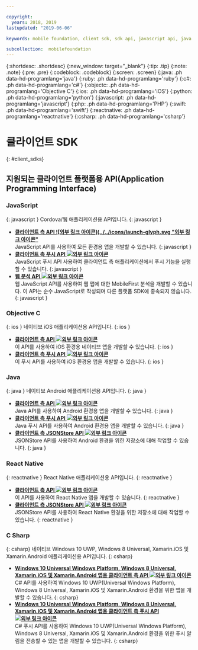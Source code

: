 ```yaml
---

copyright:
  years: 2018, 2019
lastupdated: "2019-06-06"

keywords: mobile foundation, client sdk, sdk api, javascript api, java api, react native api, objective-c api, csharp api

subcollection:  mobilefoundation
---
```


{:shortdesc: .shortdesc}
{:new_window: target="_blank"}
{:tip: .tip}
{:note: .note}
{:pre: .pre}
{:codeblock: .codeblock}
{:screen: .screen}
{:java: .ph data-hd-programlang='java'}
{:ruby: .ph data-hd-programlang='ruby'}
{:c#: .ph data-hd-programlang='c#'}
{:objectc: .ph data-hd-programlang='Objective C'}
{:ios: .ph data-hd-programlang='iOS'}
{:python: .ph data-hd-programlang='python'}
{:javascript: .ph data-hd-programlang='javascript'}
{:php: .ph data-hd-programlang='PHP'}
{:swift: .ph data-hd-programlang='swift'}
{:reactnative: .ph data-hd-programlang='reactnative'}
{:csharp: .ph data-hd-programlang='csharp'}

# 클라이언트 SDK
{: #client_sdks}

## 지원되는 클라이언트 플랫폼용 API(Application Programming Interface)

### JavaScript
{: javascript }
Cordova/웹 애플리케이션용 API입니다.
{: javascript }
* **[클라이언트 측 API ![외부 링크 아이콘](../../icons/launch-glyph.svg "외부 링크 아이콘"](http://mobilefirstplatform.ibmcloud.com/tutorials/en/foundation/8.0/api/client-side-api/javascript/client/)**  
    JavaScript API를 사용하여 모든 환경용 앱을 개발할 수 있습니다.
    {: javascript }
* **[클라이언트 측 푸시 API ![외부 링크 아이콘](../../icons/launch-glyph.svg "외부 링크 아이콘")](http://mobilefirstplatform.ibmcloud.com/api-ref/push-hybrid-cordova-js-apidoc/html/refjavascript-mfp-push-hybrid/html/index.html)**  
    JavaScript 푸시 API 사용하여 클라이언트 측 애플리케이션에서 푸시 기능을 실행할 수 있습니다.
    {: javascript }
* **[웹 분석 API ![외부 링크 아이콘](../../icons/launch-glyph.svg "외부 링크 아이콘")](http://mobilefirstplatform.ibmcloud.com/api-ref/wl-web-analytics-client-js-apidoc/html/refjavascript-web-analytics-client/html/index.html)**  
    웹 JavaScript API를 사용하여 웹 앱에 대한 MobileFirst 분석을 개발할 수 있습니다. 이 API는 순수 JavaScript로 작성되며 다른 플랫폼 SDK에 종속되지 않습니다.
    {: javascript }

### Objective C
{: ios }
네이티브 iOS 애플리케이션용 API입니다.
{: ios }
* **[클라이언트 측 API ![외부 링크 아이콘](../../icons/launch-glyph.svg "외부 링크 아이콘")](http://mobilefirstplatform.ibmcloud.com/api-ref/wl-ios-objc-apidoc/html/refobjc-worklight-ios/html/index.html)**   
    이 API를 사용하여 iOS 환경용 네이티브 앱을 개발할 수 있습니다.
    {: ios }
* **[클라이언트 측 푸시 API ![외부 링크 아이콘](../../icons/launch-glyph.svg "외부 링크 아이콘")](http://mobilefirstplatform.ibmcloud.com/api-ref/push-ios-n-objc-apidoc/html/refobjc-mfp-push-ios-native/html/index.html)**  
    이 푸시 API를 사용하여 iOS 환경용 앱을 개발할 수 있습니다.
    {: ios }

### Java
{: java }
네이티브 Android 애플리케이션용 API입니다.
{: java }
* **[클라이언트 측 API ![외부 링크 아이콘](../../icons/launch-glyph.svg "외부 링크 아이콘")](http://mobilefirstplatform.ibmcloud.com/api-ref/wl-android-n-java-apidoc/html/refjava-worklight-android-native/html/index.html)**  
    Java API를 사용하여 Android 환경용 앱을 개발할 수 있습니다.
    {: java }
* **[클라이언트 측 푸시 API ![외부 링크 아이콘](../../icons/launch-glyph.svg "외부 링크 아이콘")](http://mobilefirstplatform.ibmcloud.com/api-ref/push-android-n-java-apidoc/html/refjava-mfp-push-android-native/html/index.html)**  
    Java 푸시 API를 사용하여 Android 환경용 앱을 개발할 수 있습니다.
    {: java }
* **[클라이언트 측 JSONStore API ![외부 링크 아이콘](../../icons/launch-glyph.svg "외부 링크 아이콘")](http://mobilefirstplatform.ibmcloud.com/api-ref/mfp-client-android-jsonstore-8/html/refjava-mfp-client-android-jsonstore/html/)**  
    JSONStore API를 사용하여 Android 환경을 위한 저장소에 대해 작업할 수 있습니다.
    {: java }

### React Native
{: reactnative }
React Native 애플리케이션용 API입니다.
{: reactnative }

* **[클라이언트 측 API ![외부 링크 아이콘](../../icons/launch-glyph.svg "외부 링크 아이콘")](http://mobilefirstplatform.ibmcloud.com/api-ref/ibm-mobile-first-reactnative/html/refreactnative-mfp-apidoc/html/index.html)**   
    이 API를 사용하여 React Native 앱을 개발할 수 있습니다.
    {: reactnative }
* **[클라이언트 측 JSONStore API ![외부 링크 아이콘](../../icons/launch-glyph.svg "외부 링크 아이콘")](http://mobilefirstplatform.ibmcloud.com/api-ref/ibm-mobile-first-reactnative-jsonstore/html/refreactnative-jsonstore-mfp-apidoc/html/index.html)**   
    JSONStore API를 사용하여 React Native 환경을 위한 저장소에 대해 작업할 수 있습니다.
    {: reactnative }

### C Sharp
{: csharp}
네이티브 Windows 10 UWP, Windows 8 Universal, Xamarin.iOS 및 Xamarin.Android 애플리케이션용 API입니다.
{: csharp}
* **[Windows 10 Universal Windows Platform, Windows 8 Universal, Xamarin.iOS 및 Xamarin.Android 앱용 클라이언트 측 API ![외부 링크 아이콘](../../icons/launch-glyph.svg "외부 링크 아이콘")](http://public.dhe.ibm.com/software/products/en/MobileFirstPlatform/docs/v800/mfpf_csharp_win8_native_client_api.pdf)**  
    C# API를 사용하여 Windows 10 UWP(Universal Windows Platform), Windows 8 Universal, Xamarin.iOS 및 Xamarin.Android 환경을 위한 앱을 개발할 수 있습니다.
    {: csharp}
* **[Windows 10 Universal Windows Platform, Windows 8 Universal, Xamarin.iOS 및 Xamarin.Android 앱용 클라이언트 측 푸시 API ![외부 링크 아이콘](../../icons/launch-glyph.svg "외부 링크 아이콘")](http://public.dhe.ibm.com/software/products/en/MobileFirstPlatform/docs/v800/mfpf_csharp_win8_native_client_push_api.pdf)**  
    C# 푸시 API를 사용하여 Windows 10 UWP(Universal Windows Platform), Windows 8 Universal, Xamarin.iOS 및 Xamarin.Android 환경을 위한 푸시 알림을 전송할 수 있는 앱을 개발할 수 있습니다.
    {: csharp}
